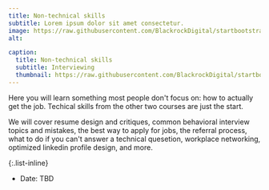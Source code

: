 ```yaml
---
title: Non-technical skills
subtitle: Lorem ipsum dolor sit amet consectetur.
image: https://raw.githubusercontent.com/BlackrockDigital/startbootstrap-agency/master/src/assets/img/portfolio/03-full.jpg
alt: 

caption:
  title: Non-technical skills
  subtitle: Interviewing
  thumbnail: https://raw.githubusercontent.com/BlackrockDigital/startbootstrap-agency/master/src/assets/img/portfolio/03-thumbnail.jpg
---
```

Here you will learn something most people don't focus on: how to actually get the job. Techical skills from the other two courses are just the start. 

We will cover resume design and critiques, common behavioral interview topics and mistakes, the best way to apply for jobs, the referral process, what to do if you can't answer a technical quesetion, workplace networking, optimized linkedin profile design, and more.  

{:.list-inline}
- Date: TBD

